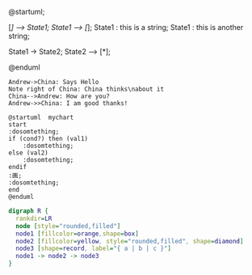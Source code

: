 
@startuml;

[*] --> State1;
State1 --> [*];
State1 : this is a string;
State1 : this is another string;

State1 -> State2;
State2 --> [*];

@enduml




```sequence{theme=hand}
Andrew->China: Says Hello
Note right of China: China thinks\nabout it
China-->Andrew: How are you?
Andrew->>China: I am good thanks!
```

```puml
@startuml  mychart
start
:dosomtething;
if (cond?) then (val1)
    :dosomtething;
else (val2)
    :dosomtething;
endif
:画;
:dosomtething;
end
@enduml
```

```dot
digraph R {
  rankdir=LR
  node [style="rounded,filled"]
  node1 [fillcolor=orange,shape=box]
  node2 [fillcolor=yellow, style="rounded,filled", shape=diamond]
  node3 [shape=record, label="{ a | b | c }"]
  node1 -> node2 -> node3
}
```
